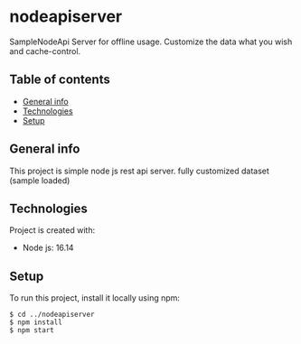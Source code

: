 # nodeapiserver
SampleNodeApi Server for offline usage. Customize the data what you wish and cache-control.
## Table of contents
* [General info](#general-info)
* [Technologies](#technologies)
* [Setup](#setup)

## General info
This project is simple node js rest api server. fully customized dataset (sample loaded)
	
## Technologies
Project is created with:
* Node js: 16.14

	
## Setup
To run this project, install it locally using npm:

```
$ cd ../nodeapiserver
$ npm install
$ npm start

